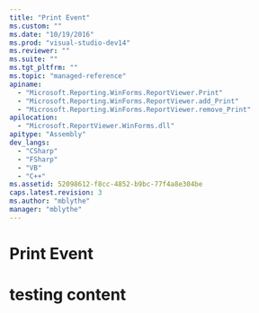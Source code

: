 ```yaml
---
title: "Print Event"
ms.custom: ""
ms.date: "10/19/2016"
ms.prod: "visual-studio-dev14"
ms.reviewer: ""
ms.suite: ""
ms.tgt_pltfrm: ""
ms.topic: "managed-reference"
apiname: 
  - "Microsoft.Reporting.WinForms.ReportViewer.Print"
  - "Microsoft.Reporting.WinForms.ReportViewer.add_Print"
  - "Microsoft.Reporting.WinForms.ReportViewer.remove_Print"
apilocation: 
  - "Microsoft.ReportViewer.WinForms.dll"
apitype: "Assembly"
dev_langs: 
  - "CSharp"
  - "FSharp"
  - "VB"
  - "C++"
ms.assetid: 52098612-f8cc-4852-b9bc-77f4a8e304be
caps.latest.revision: 3
ms.author: "mblythe"
manager: "mblythe"
---
```

# Print Event
# testing content